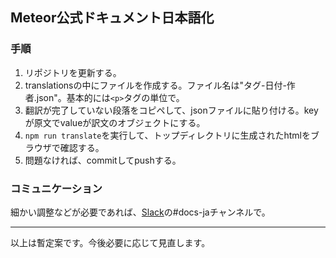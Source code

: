 ## Meteor公式ドキュメント日本語化

### 手順

1. リポジトリを更新する。
2. translationsの中にファイルを作成する。ファイル名は"タグ-日付-作者.json"。基本的には`<p>`タグの単位で。
3. 翻訳が完了していない段落をコピペして、jsonファイルに貼り付ける。keyが原文でvalueが訳文のオブジェクトにする。
4. `npm run translate`を実行して、トップディレクトリに生成されたhtmlをブラウザで確認する。
5. 問題なければ、commitしてpushする。

### コミュニケーション

細かい調整などが必要であれば、[Slack](https://meteor-fan.herokuapp.com/)の#docs-jaチャンネルで。

----
以上は暫定案です。今後必要に応じて見直します。
